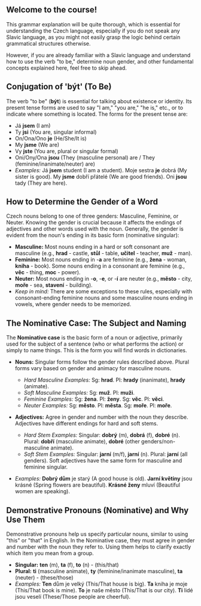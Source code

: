 ## Welcome to the course!

This grammar explanation will be quite thorough, which is essential for understanding the Czech language, especially if you do not speak any Slavic language, as you might not easily grasp the logic behind certain grammatical structures otherwise.

However, if you are already familiar with a Slavic language and understand how to use the verb "to be," determine noun gender, and other fundamental concepts explained here, feel free to skip ahead.

## Conjugation of 'být' (To Be)

The verb "to be" (__být__) is essential for talking about existence or identity. Its present tense forms are used to say "I am," "you are," "he is," etc., or to indicate where something is located. The forms for the present tense are:

*   Já __jsem__ (I am)
*   Ty __jsi__ (You are, singular informal)
*   On/Ona/Ono __je__ (He/She/It is)
*   My __jsme__ (We are)
*   Vy __jste__ (You are, plural or singular formal)
*   Oni/Ony/Ona __jsou__ (They (masculine personal) are / They (feminine/inanimate/neuter) are)
*   _Examples:_ Já __jsem__ student (I am a student). Moje sestra __je__ dobrá (My sister is good). My __jsme__ dobří přátelé (We are good friends). Oni __jsou__ tady (They are here).

## How to Determine the Gender of a Word

Czech nouns belong to one of three genders: Masculine, Feminine, or Neuter. Knowing the gender is crucial because it affects the endings of adjectives and other words used with the noun. Generally, the gender is evident from the noun's ending in its basic form (nominative singular):

*   __Masculine:__ Most nouns ending in a hard or soft consonant are masculine (e.g., __hrad__ - castle, __stůl__ - table, __učitel__ - teacher, __muž__ - man).
*   __Feminine:__ Most nouns ending in -__a__ are feminine (e.g., __žena__ - woman, __kniha__ - book). Some nouns ending in a consonant are feminine (e.g., __věc__ - thing, __moc__ - power).
*   __Neuter:__ Most nouns ending in -__o__, -__e__, or -__í__ are neuter (e.g., __město__ - city, __moře__ - sea, __stavení__ - building).
*   _Keep in mind:_ There are some exceptions to these rules, especially with consonant-ending feminine nouns and some masculine nouns ending in vowels, where gender needs to be memorized.

## The Nominative Case: The Subject and Naming

The __Nominative case__ is the basic form of a noun or adjective, primarily used for the subject of a sentence (who or what performs the action) or simply to name things. This is the form you will find words in dictionaries.

*   __Nouns:__ Singular forms follow the gender rules described above. Plural forms vary based on gender and animacy for masculine nouns.
    
    *   _Hard Masculine Examples:_ Sg: __hrad__. Pl: __hrady__ (inanimate), __hrady__ (animate).
    *   _Soft Masculine Examples:_ Sg: __muž__. Pl: __muži__.
    *   _Feminine Examples:_ Sg: __žena__. Pl: __ženy__. Sg: __věc__. Pl: __věci__.
    *   _Neuter Examples:_ Sg: __město__. Pl: __města__. Sg: __moře__. Pl: __moře__.
    
    
    
*   __Adjectives:__ Agree in gender and number with the noun they describe. Adjectives have different endings for hard and soft stems.
    
    *   _Hard Stem Examples:_ Singular: __dobrý__ (m), __dobrá__ (f), __dobré__ (n). Plural: __dobří__ (masculine animate), __dobré__ (other genders/non-masculine animate).
    *   _Soft Stem Examples:_ Singular: __jarní__ (m/f), __jarní__ (n). Plural: __jarní__ (all genders). Soft adjectives have the same form for masculine and feminine singular.
    
    
    
*   _Examples:_ __Dobrý dům__ je starý (A good house is old). __Jarní květiny__ jsou krásné (Spring flowers are beautiful). __Krásné ženy__ mluví (Beautiful women are speaking).

## Demonstrative Pronouns (Nominative) and Why Use Them

Demonstrative pronouns help us specify particular nouns, similar to using "this" or "that" in English. In the Nominative case, they must agree in gender and number with the noun they refer to. Using them helps to clarify exactly which item you mean from a group.

*   __Singular:__ __ten__ (m), __ta__ (f), __to__ (n) - (this/that)
*   __Plural:__ __ti__ (masculine animate), __ty__ (feminine/inanimate masculine), __ta__ (neuter) - (these/those)
*   _Examples:_ __Ten__ dům je velký (This/That house is big). __Ta__ kniha je moje (This/That book is mine). __To__ je naše město (This/That is our city). __Ti__ lidé jsou veselí (These/Those people are cheerful).